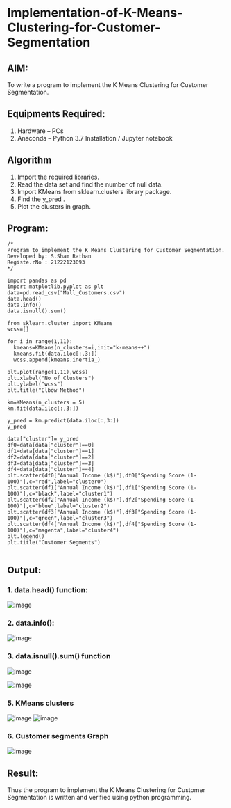 # Implementation-of-K-Means-Clustering-for-Customer-Segmentation

## AIM:
To write a program to implement the K Means Clustering for Customer Segmentation.

## Equipments Required:
1. Hardware – PCs
2. Anaconda – Python 3.7 Installation / Jupyter notebook

## Algorithm
1. Import the required libraries.
2. Read the data set and find the number of null data.
3. Import KMeans from sklearn.clusters library package.
4. Find the y_pred .
5. Plot the clusters in graph.

## Program:
```
/*
Program to implement the K Means Clustering for Customer Segmentation.
Developed by: S.Sham Rathan  
Registe.rNo : 21222123093  
*/

import pandas as pd
import matplotlib.pyplot as plt
data=pd.read_csv("Mall_Customers.csv")
data.head()
data.info()
data.isnull().sum()

from sklearn.cluster import KMeans
wcss=[] 

for i in range(1,11):
  kmeans=KMeans(n_clusters=i,init="k-means++")
  kmeans.fit(data.iloc[:,3:])
  wcss.append(kmeans.inertia_)
  
plt.plot(range(1,11),wcss)
plt.xlabel("No of Clusters")
plt.ylabel("wcss")
plt.title("Elbow Method")

km=KMeans(n_clusters = 5)
km.fit(data.iloc[:,3:])

y_pred = km.predict(data.iloc[:,3:])
y_pred

data["cluster"]= y_pred
df0=data[data["cluster"]==0]
df1=data[data["cluster"]==1]
df2=data[data["cluster"]==2]
df3=data[data["cluster"]==3]
df4=data[data["cluster"]==4]
plt.scatter(df0["Annual Income (k$)"],df0["Spending Score (1-100)"],c="red",label="cluster0")
plt.scatter(df1["Annual Income (k$)"],df1["Spending Score (1-100)"],c="black",label="cluster1")
plt.scatter(df2["Annual Income (k$)"],df2["Spending Score (1-100)"],c="blue",label="cluster2")
plt.scatter(df3["Annual Income (k$)"],df3["Spending Score (1-100)"],c="green",label="cluster3")
plt.scatter(df4["Annual Income (k$)"],df4["Spending Score (1-100)"],c="magenta",label="cluster4")
plt.legend()
plt.title("Customer Segments")


```

## Output:
### 1. data.head() function:
![image](https://github.com/ShamRathan/Implementation-of-K-Means-Clustering-for-Customer-Segmentation/assets/93587823/cc3f4541-62ff-42f8-a28b-2a6388f68f63)
### 2. data.info():
![image](https://github.com/ShamRathan/Implementation-of-K-Means-Clustering-for-Customer-Segmentation/assets/93587823/9989635e-1b13-423d-8fb8-a18a3802384e)
### 3. data.isnull().sum() function
![image](https://github.com/ShamRathan/Implementation-of-K-Means-Clustering-for-Customer-Segmentation/assets/93587823/f2f60cec-f4df-4f79-9e5b-2d5dd1f6cb10)

![image](https://github.com/ShamRathan/Implementation-of-K-Means-Clustering-for-Customer-Segmentation/assets/93587823/14dcf48e-e4ac-4b68-9102-bc021ca2715e)
### 5. KMeans clusters
![image](https://github.com/ShamRathan/Implementation-of-K-Means-Clustering-for-Customer-Segmentation/assets/93587823/f9b059b2-56d1-4ec1-88a6-5f161ced5f72)
![image](https://github.com/ShamRathan/Implementation-of-K-Means-Clustering-for-Customer-Segmentation/assets/93587823/53bf9a34-30aa-4be2-b116-cdcbbbef1574)
### 6. Customer segments Graph
![image](https://github.com/ShamRathan/Implementation-of-K-Means-Clustering-for-Customer-Segmentation/assets/93587823/6dfff698-6130-4867-a006-430e050471b8)



## Result:
Thus the program to implement the K Means Clustering for Customer Segmentation is written and verified using python programming.
